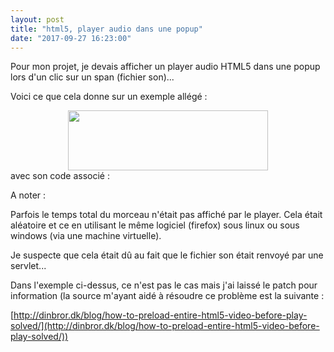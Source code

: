 ```yaml
---
layout: post
title: "html5, player audio dans une popup"
date: "2017-09-27 16:23:00"
---
```

Pour mon projet, je devais afficher un player audio HTML5 dans une popup lors d'un clic sur un span (fichier son)...

Voici ce que cela donne sur un exemple allégé :

<div class="separator" style="clear: both; text-align: center;"><a href="https://2.bp.blogspot.com/-1MaXNndeqVo/WcuxhB4-FiI/AAAAAAAAD_Q/CDp5Y64RmgkWjb6eNjeqtmpzrkSCefOJwCLcBGAs/s1600/S%25C3%25A9lection_001.jpg" imageanchor="1" style="margin-left: 1em; margin-right: 1em;"><img border="0" data-original-height="83" data-original-width="278" height="96" src="https://2.bp.blogspot.com/-1MaXNndeqVo/WcuxhB4-FiI/AAAAAAAAD_Q/CDp5Y64RmgkWjb6eNjeqtmpzrkSCefOJwCLcBGAs/s320/S%25C3%25A9lection_001.jpg" width="320" /></a></div>
avec son code associé :

<script src="https://pastebin.com/embed_js/iGzd3H5K"></script>
<script src="https://pastebin.com/embed_js/pzFGP7Qi"></script>

A noter :

Parfois le temps total du morceau n'était pas affiché par le player. Cela était aléatoire et ce en utilisant le même logiciel (firefox) sous linux ou sous windows (via une machine virtuelle).

Je suspecte que cela était dû au fait que le fichier son était renvoyé par une servlet...

Dans l'exemple ci-dessus, ce n'est pas le cas mais j'ai laissé le patch pour information (la source m'ayant aidé à résoudre ce problème est la suivante : 

[http://dinbror.dk/blog/how-to-preload-entire-html5-video-before-play-solved/](http://dinbror.dk/blog/how-to-preload-entire-html5-video-before-play-solved/))



